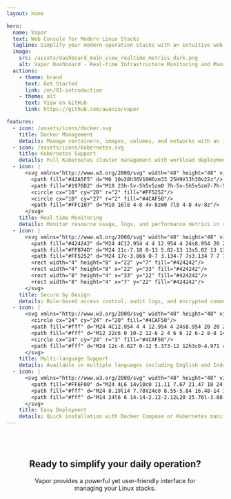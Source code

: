 ```yaml
---
layout: home

hero:
  name: Vapor
  text: Web Console for Modern Linux Stacks
  tagline: Simplify your modern operation stacks with an intuitive web-based interface
  image:
    src: /assets/dashboard_main_view_realtime_metrics_dark.png
    alt: Vapor Dashboard - Real-time Infrastructure Monitoring and Management
  actions:
    - theme: brand
      text: Get Started
      link: /en/01-introduction
    - theme: alt
      text: View on GitHub
      link: https://github.com/awanio/vapor

features:
  - icon: /assets/icons/docker.svg
    title: Docker Management
    details: Manage containers, images, volumes, and networks with an intuitive interface
  - icon: /assets/icons/kubernetes.svg
    title: Kubernetes Support
    details: Full Kubernetes cluster management with workload deployment and monitoring
  - icon: |
      <svg xmlns="http://www.w3.org/2000/svg" width="48" height="48" viewBox="0 0 48 48">
        <path fill="#42A5F5" d="M6 10v28h36V10H6zm33 25H9V13h30v22z"/>
        <path fill="#1976D2" d="M18 23h-5v-5h5v5zm0 7h-5v-5h5v5zm7-7h-5v-5h5v5zm0 7h-5v-5h5v5zm7-7h-5v-5h5v5zm0 7h-5v-5h5v5zm7-7h-5v-5h5v5zm0 7h-5v-5h5v5z"/>
        <circle cx="10" cy="20" r="2" fill="#FF5252"/>
        <circle cx="10" cy="27" r="2" fill="#4CAF50"/>
        <path fill="#FFC107" d="M10 16l8 4-8 4v-8zm0 7l8 4-8 4v-8z"/>
      </svg>
    title: Real-time Monitoring
    details: Monitor resource usage, logs, and performance metrics in real-time
  - icon: |
      <svg xmlns="http://www.w3.org/2000/svg" width="48" height="48" viewBox="0 0 48 48">
        <path fill="#424242" d="M24 4C12.954 4 4 12.954 4 24s8.954 20 20 20 20-8.954 20-20S35.046 4 24 4zm0 4c8.837 0 16 7.163 16 16s-7.163 16-16 16S8 32.837 8 24 15.163 8 24 8z"/>
        <path fill="#FFB74D" d="M24 11c-7.18 0-13 5.82-13 13s5.82 13 13 13 13-5.82 13-13-5.82-13-13-13zm0 2.5c5.799 0 10.5 4.701 10.5 10.5S29.799 34.5 24 34.5 13.5 29.799 13.5 24 18.201 13.5 24 13.5z"/>
        <path fill="#FF5252" d="M24 17c-3.866 0-7 3.134-7 7s3.134 7 7 7 7-3.134 7-7-3.134-7-7-7zm0 3c2.209 0 4 1.791 4 4s-1.791 4-4 4-4-1.791-4-4 1.791-4 4-4z"/>
        <rect width="4" height="8" x="22" y="7" fill="#424242"/>
        <rect width="4" height="8" x="22" y="33" fill="#424242"/>
        <rect width="8" height="4" x="33" y="22" fill="#424242"/>
        <rect width="8" height="4" x="7" y="22" fill="#424242"/>
      </svg>
    title: Secure by Design
    details: Role-based access control, audit logs, and encrypted communications
  - icon: |
      <svg xmlns="http://www.w3.org/2000/svg" width="48" height="48" viewBox="0 0 48 48">
        <circle cx="24" cy="24" r="20" fill="#4CAF50"/>
        <path fill="#fff" d="M24 4C12.954 4 4 12.954 4 24s8.954 20 20 20 20-8.954 20-20S35.046 4 24 4zm0 2c9.941 0 18 8.059 18 18s-8.059 18-18 18S6 33.941 6 24 14.059 6 24 6z"/>
        <path fill="#fff" d="M12 22c6 0 10-2 12-6 2 4 6 6 12 6-2 8-8 14-12 14s-10-6-12-14z"/>
        <circle cx="24" cy="24" r="3" fill="#4CAF50"/>
        <path fill="#fff" d="M24 12c-6.627 0-12 5.373-12 12h3c0-4.971 4.029-9 9-9s9 4.029 9 9h3c0-6.627-5.373-12-12-12z"/>
      </svg>
    title: Multi-language Support
    details: Available in multiple languages including English and Indonesian
  - icon: |
      <svg xmlns="http://www.w3.org/2000/svg" width="48" height="48" viewBox="0 0 48 48">
        <path fill="#FF6F00" d="M24 4L6 14v10c0 11.11 7.67 21.47 18 24 10.33-2.53 18-12.89 18-24V14L24 4z"/>
        <path fill="#fff" d="M24 8.19l14 7.78V24c0 8.55-5.84 16.48-14 18.95C15.84 40.48 10 32.55 10 24v-8.03l14-7.78M24 4L6 14v10c0 11.11 7.67 21.47 18 24 10.33-2.53 18-12.89 18-24V14L24 4z"/>
        <path fill="#fff" d="M14 24l6 6 14-14-2.12-2.12L20 25.76l-3.88-3.88L14 24z"/>
      </svg>
    title: Easy Deployment
    details: Quick installation with Docker Compose or Kubernetes manifests
---
```


<div style="text-align: center; padding: 2rem;">
  <h2>Ready to simplify your daily operation?</h2>
  <p>Vapor provides a powerful yet user-friendly interface for managing your Linux stacks.</p>
</div>

